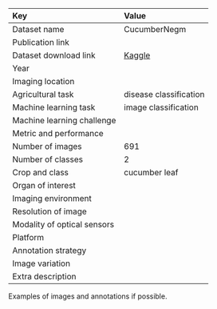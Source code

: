 
| Key                         | Value                                                                                |
|:----------------------------|:-------------------------------------------------------------------------------------|
| Dataset name                | CucumberNegm                                                                         |
| Publication link            |                                                                                      |
| Dataset download link       | [Kaggle](https://www.kaggle.com/datasets/kareem3egm/cucumber-plant-diseases-dataset) |
| Year                        |                                                                                      |
| Imaging location            |                                                                                      |
| Agricultural task           | disease classification                                                               |
| Machine learning task       | image classification                                                                 |
| Machine learning challenge  |                                                                                      |
| Metric and performance      |                                                                                      |
| Number of images            | 691                                                                                  |
| Number of classes           | 2                                                                                    |
| Crop and class              | cucumber leaf                                                                        |
| Organ of interest           |                                                                                      |
| Imaging environment         |                                                                                      |
| Resolution of image         |                                                                                      |
| Modality of optical sensors |                                                                                      |
| Platform                    |                                                                                      |
| Annotation strategy         |                                                                                      |
| Image variation             |                                                                                      |
| Extra description           |                                                                                      |


Examples of images and annotations if possible.
